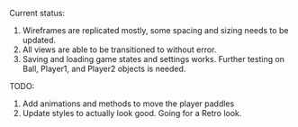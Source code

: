 Current status:

1. Wireframes are replicated mostly, some spacing and sizing needs to be updated.
2. All views are able to be transitioned to without error.
3. Saving and loading game states and settings works. Further testing on Ball, Player1, and Player2 objects is needed.

TODO:

1. Add animations and methods to move the player paddles
2. Update styles to actually look good. Going for a Retro look.
